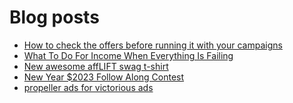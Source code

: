 # Blog posts
<!-- BLOG-POST-LIST:START -->
- [How to check the offers before running it with your campaigns](https://afflift.com/f/threads/how-to-check-the-offers-before-running-it-with-your-campaigns.8132/)
- [What To Do For Income When Everything Is Failing](https://afflift.com/f/threads/what-to-do-for-income-when-everything-is-failing.9955/)
- [New awesome affLIFT swag t-shirt](https://afflift.com/f/threads/new-awesome-afflift-swag-t-shirt.10190/)
- [New Year $2023 Follow Along Contest](https://afflift.com/f/threads/new-year-2023-follow-along-contest.10177/)
- [propeller ads for victorious ads](https://afflift.com/f/threads/propeller-ads-for-victorious-ads.10191/)
<!-- BLOG-POST-LIST:END -->

